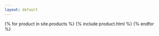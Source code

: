```yaml
---
layout: default
---
```

{% for product in site.products %}
  {% include product.html %}
{% endfor %}